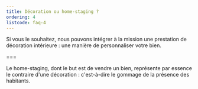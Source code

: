 ```yaml
---
title: Décoration ou home-staging ?
ordering: 4
listcode: faq-4
---
```


Si vous le souhaitez, nous pouvons intégrer à la mission une prestation de décoration intérieure : une manière de personnaliser votre bien.

===

Le home-staging, dont le but est de vendre un bien, représente par essence le contraire d'une décoration : c'est-à-dire le gommage de la présence des habitants.